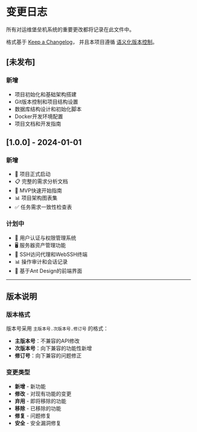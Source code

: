 # 变更日志

所有对运维堡垒机系统的重要更改都将记录在此文件中。

格式基于 [Keep a Changelog](https://keepachangelog.com/zh-CN/1.0.0/)，
并且本项目遵循 [语义化版本控制](https://semver.org/lang/zh-CN/)。

## [未发布]

### 新增
- 项目初始化和基础架构搭建
- Git版本控制和项目结构设置
- 数据库结构设计和初始化脚本
- Docker开发环境配置
- 项目文档和开发指南

## [1.0.0] - 2024-01-01

### 新增
- 🎉 项目正式启动
- 📋 完整的需求分析文档
- 🚀 MVP快速开始指南
- 📊 项目架构图表集
- ✅ 任务需求一致性检查表

### 计划中
- 🔐 用户认证与权限管理系统
- 🖥️ 服务器资产管理功能
- 🔗 SSH访问代理和WebSSH终端
- 📊 操作审计和会话记录
- 🎨 基于Ant Design的前端界面

---

## 版本说明

### 版本格式
版本号采用 `主版本号.次版本号.修订号` 的格式：
- **主版本号**：不兼容的API修改
- **次版本号**：向下兼容的功能性新增
- **修订号**：向下兼容的问题修正

### 变更类型
- **新增** - 新功能
- **修改** - 对现有功能的变更
- **弃用** - 即将移除的功能
- **移除** - 已移除的功能
- **修复** - 问题修复
- **安全** - 安全漏洞修复 